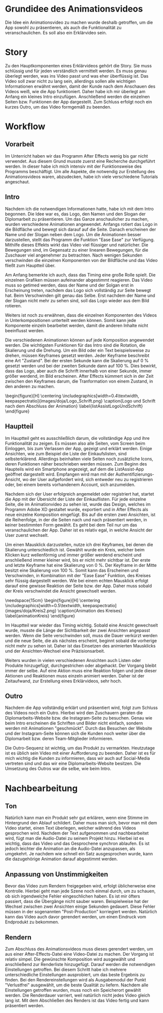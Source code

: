 # Grundidee des Animationsvideos

Die Idee ein Animationsvideo zu machen wurde deshalb getroffen, um die App sowohl zu präsentieren, als auch die Funktionalität zu veranschaulichen. Es soll also ein Erklärvideo sein.

# Story

Zu den Hauptkomponenten eines Erklärvideos gehört die Story. Sie muss schlüssig und für jeden verständlich vermittelt werden. Es muss genau überlegt werden, was ins Video passt und was eher überflüssig ist. Das Video soll zwar nicht zu lang sein, allerdings sollen alle wichtigen Informationen erwähnt werden, damit der Kunde nach dem Anschauen des Videos weiß, wie die App funktioniert. Daher habe ich mir überlegt am Anfang ein kleines Intro einzufügen. Anschließend werden die einzelnen Seiten bzw. Funktionen der App dargestellt. Zum Schluss erfolgt noch ein kurzes Outro, um das Video formgemäß zu beenden.

# Workflow

## Vorarbeit

Im Unterricht haben wir das Programm After Effects wenig bis gar nicht verwendet. Aus diesem Grund musste zuerst eine Recherche durchgeführt werden. In dieser habe ich mich intensiv mit der Funktionsweise des Programms beschäftigt. Um alle Aspekte, die notwendig zur Erstellung des Animationsvideos waren, abzudecken, habe ich viele verschiedene Tutorials angeschaut. 

## Intro

Nachdem ich die notwendigen Informationen hatte, habe ich mit dem Intro begonnen. Die Idee war es, das Logo, den Namen und den Slogan der Diplomarbeit zu präsentieren. Um das Ganze anschaulicher zu machen, wurden verschiedene Animationen angewendet. Anfangs rotiert das Logo in die Bildfläche und bewegt sich darauf auf die Seite. Danach erscheinen der Name und der Slogan neben dem Logo. Um die Animationen besser darzustellen, stellt das Programm die Funktion "Ease Ease" zur Verfügung. Mithilfe dieses Effekts wirkt das Video viel flüssiger und natürlicher. Die Bewegungen sind, im Gegensatz zu einer linearen Bewegungen, für die Zuschauer viel angenehmer zu betrachten. Nach wenigen Sekunden verschwinden die einzelnen Komponenten von der Bildfläche und das Video fließt zum Hauptteil über.

Am Anfang bemerkte ich auch, dass das Timing eine große Rolle spielt. Die einzelnen Grafiken müssen aufeinander abgestimmt reagieren. Das Video muss so getimed werden, dass der Name und der Solgan erst in Erscheinung treten, nachdem das Logo sich vollständig zur Seite bewegt hat. Beim Verschwinden gilt genau das Selbe. Erst nachdem der Name und der Slogan nicht mehr zu sehen sind, soll das Logo wieder aus dem Bild rotieren.

Weiters ist noch zu erwähnen, dass die einzelnen Komponenten des Videos in Unterkompositionen unterteilt werden können. Somit kann jede Komponente einzeln bearbeitet werden, damit die anderen Inhalte nicht beeinflusst werden.

Die verschiedenen Animationen können auf jede Komposition angewendet werden. Die wichtigsten Funktionen für das Intro sind die Rotation, die Skalierung und die Drehung. Um ein Bild oder ein Text beispielsweise zu drehen, müssen Keyframes gesetzt werden. Jeder Keyframe beschreibt eine Art "Zustand". Bei der ersten Sekunde kann die Skalierung auf 0 % gesetzt werden und bei der zweiten Sekunde dann auf 100 %. Dies bewirkt, dass das Logo, aber auch die Schrift innerhalb von einer Sekunde, immer größer werdend, im Bild erscheinen. After Effects kümmert sich in der Zeit zwischen den Keyframes darum, die Tranformation von einem Zustand, in den anderen zu machen.

\begin{figure}[H]
\centering
\includegraphics[width=0.4\textwidth, keepaspectratio]{images/doja/Logo_Schrift.png}
\caption{Logo und Schrift nach dem Abschluss der Animation}
\label{listAssistLogoUndSchrift}
\end{figure}

## Hauptteil

Im Hauptteil geht es ausschließlich darum, die vollständige App und ihre Funktionalität zu zeigen. Es müssen also alle Seiten, vom Screen beim Einloggen, bis zum Verlassen der App, gezeigt und erklärt werden. Einige Ansichten, wie zum Beispiel die Liste der Einkaufslisten, sind selbsterklärend. Allerdings beinhalten viele Seiten noch zusätzliche Icons, deren Funktionen näher beschrieben werden müssen. Zum Beginn des Haupteils wird ein Smartphone angezeigt, auf dem die ListAssist-App geöffnet dargestellt wird. Empfangen wird man mit der Authentifizierungs-Ansicht, wo der User aufgefordert wird, sich entweder neu zu registrieren oder, bei einem bereits vorhandenem Account, sich anzumelden.

Nachdem sich der User erfolgreich angemeldet oder registriert hat, startet die App mit der Übersicht der Liste der Einkauflisten. Für jede einzelne Seite, die im Animationvideo zu sehen ist, wurde das Design, welches im Programm Adobe XD gestaltet wurde, exportiert und in After Effects als neue einzelne Komposition eingefügt. Bis auf die ersten zwei Ansichten, ist die Reihenfolge, in der die Seiten nach und nach präsentiert werden, in keiner bestimmten Form gewählt. Es geht bei dem Teil nur um das veranschaulichen der App. Daher ist es relativ egal, in welche Ansicht der User zuerst wechselt. 

Um einen Mausklick darzustellen, nutze ich drei Keyframes, bei denen die Skalierung unterschiedlich ist. Gewählt wurde ein Kreis, welcher beim Klicken kurz wellenförmig und immer größer werdend erscheint und anschließend immer kleiner wird, bis er nicht mehr sichtbar ist. Der erste und letzte Keyframe hat eine Skalierung von 0 %. Der Keyframe in der Mitte besitzt eine Skalierung von 100 %. Somit kann das Erscheinen und Verschwinden, in Kombination mit der "Ease Ease" Funktion, des Kreises sehr flüssig dargestellt werden. Wie bei einem echten Mausklick erfolgt darauf eine gewisse Reaktion der Seite bzw. der App. Daher muss sobald der Kreis verschwindet die Ansicht gewechselt werden.

\needspace{15cm}
\begin{figure}[H]
\centering
\includegraphics[width=0.5\textwidth, keepaspectratio]{images/doja/Kreis2.png}
\caption{Animation des Kreises}
\label{animationKreis}
\end{figure}

Im Hauptteil war wieder das Timing wichtig. Sobald eine Ansicht gewechselt wurde, musste die Länge der Sichtbarkeit der zwei Ansichten angepasst werden. Wenn die Seite verschwinden soll, muss die Dauer verkürzt werden und die neue Seite, die als nächstes erscheint, beginnt sobald die vorherige nicht mehr zu sehen ist. Daher ist das Einsetzen des animierten Mausklicks und der Ansichten-Wechsel eine Präzisionsarbeit. 

Weiters wurden in vielen verschiedenen Ansichten auch Listen oder Produkte hinzugefügt, durchgestrichen oder abgehackt. Der Vorgang bleibt immer der selbe. Auf eine Aktion muss eine Reaktion folgen und jede dieser Aktionen und Reaktionen muss einzeln animiert werden. Daher ist der Zeitaufwand, zur Erstellung eines Erklärvideos, sehr hoch.

## Outro 

Nachdem die App vollständig erklärt und präsentiert wird, folgt zum Schluss des Videos noch ein Outro. Hierbei wird den Zuschauern geraten die Diplomarbeits-Website bzw. die Instagram-Seite zu besuchen. Genau wie beim Intro erscheinen die Schriften und Bilder nicht einfach, sondern werden mit Animationen "geschmückt". Durch das Besuchen der Website und der Instagram-Seite können sich die Kunden noch weiter über die Diplomarbeit bzw. deren Team-Mitglieder informieren.

Die Outro-Sequenz ist wichtig, um das Produkt zu vermarkten. Heutzutage ist es üblich sein Video mit einer Aufforderung zu beenden. Daher ist es für mich wichtig die Kunden zu informieren, dass wir auch auf Social-Media vertreten sind und das wir eine Diplomarbeits-Website besitzen. Die Umsetzung des Outros war die selbe, wie beim Intro.

# Nachbearbeitung

## Ton 

Natürlich kann man ein Produkt sehr gut erklären, wenn eine Stimme im Hintergrund den Ablauf schildert. Daher muss man sich, bevor man mit dem Video startet, einen Text überlegen, welcher während des Videos gesprochen wird. Nachdem der Text aufgenommen und nachbearbeitet wird, fügt man die Audio-Datei zu seinem Projekt hinzu. Hierbei ist es wichtig, dass das Video und das Gesprochene synchron ablaufen. Es ist jedoch leichter die Animation an die Audio-Datei anzupassen, als umgekehrt. Je nachdem wie schnell ein Satz ausgesprochen wurde, kann die dazugehörige Animation darauf abgestimmt werden.

## Anpassung von Unstimmigkeiten

Bevor das Video zum Rendern freigegeben wird, erfolgt üblicherweise eine Kontrolle. Hierbei geht man jede Szene noch einmal durch, um zu schauen, ob sich irgendwelche Fehler eingeschlichen haben. Es ist mir öfters passiert, dass die Übergänge nicht sauber waren. Beispielweise hat der Wechsel zwischen zwei Ansichten einige Sekunden gedauert. Diese Fehler müssen in der sogenannten "Post-Production" korriegiert werden. Natürlich kann das Video auch davor gerendert werden, um einen Eindruck vom Endprodukt zu bekommen.

## Rendern

Zum Abschluss des Animationsvideos muss dieses gerendert werden, um aus einer After-Effects-Datei eine Video-Datei zu machen. Der Vorgang ist relativ simpel. Die gewünschte Komposition wird ausgewählt und anschließend zur Renderliste hinzugefügt. Darauf werden die notwendigen Einstellungen getroffen. Bei diesem Schritt habe ich mehrere unterschiedliche Einstellungen ausprobiert, um das beste Ergebnis zu finden. Bei den Rendereinstellungen wird als Ausgabemodul der Punkt "Verlustfrei" ausgewählt, um die beste Qualität zu liefern. Nachdem alle Einstellungen getroffen wurden, muss noch ein Speicherort gewählt werden. Die Renderdauer varriert, weil natürlich nicht jedes Video gleich lang ist. Mit dem Abschließen des Renders ist das Video fertig und kann präsentiert werden.
